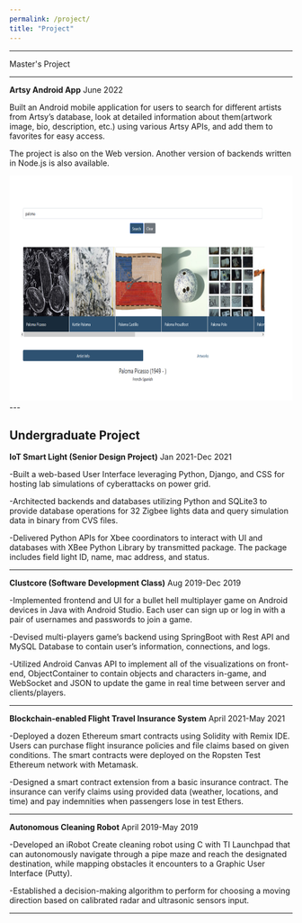 ```yaml
---
permalink: /project/
title: "Project"
---
```


---
Master's Project 

---
**Artsy Android App**											 	                                                                    June 2022

Built an Android mobile application for users to search for different artists from Artsy’s database, look at detailed information about them(artwork image, bio, description, etc.) using various Artsy APIs, and add them to favorites for easy access.

The project is also on the Web version. Another version of backends written in Node.js is also available.

<img src="/assets/images/ArtsyImage.png" alt="Artsy Web Site Demo Image" style="height: 400px; width:600px;"/>
---


Undergraduate Project
---
**IoT Smart Light (Senior Design Project)**					                                                              Jan 2021-Dec 2021

-Built a web-based User Interface leveraging Python, Django, and CSS for hosting lab simulations of cyberattacks on power grid.

-Architected backends and databases utilizing Python and SQLite3 to provide database operations for 32 Zigbee lights data and query simulation data in binary from CVS files.

-Delivered Python APIs for Xbee coordinators to interact with UI and databases with XBee Python Library by transmitted package. The package includes field light ID, name, mac address, and status. 

---

**Clustcore (Software Development Class)**					                                                              Aug 2019-Dec 2019

-Implemented frontend and UI for a bullet hell multiplayer game on Android devices in Java with Android Studio. Each user can sign up or log in with a pair of usernames and passwords to join a game. 

-Devised multi-players game’s backend using SpringBoot with Rest API  and MySQL Database to contain user’s information, connections, and logs.

-Utilized Android Canvas API to implement all of the visualizations on front-end, ObjectContainer to contain objects and characters in-game, and WebSocket and JSON to update the game in real time between server and clients/players. 

---

**Blockchain-enabled Flight Travel Insurance System**		                                                         April 2021-May 2021

-Deployed a dozen Ethereum smart contracts using Solidity with Remix IDE.  Users can purchase flight insurance policies and file claims based on given conditions. The smart contracts were deployed on the Ropsten Test Ethereum network with Metamask. 

-Designed a  smart contract extension from a basic insurance contract. The insurance can verify claims using provided data (weather, locations, and time) and pay indemnities when passengers lose in test Ethers. 

---

**Autonomous Cleaning Robot**							                                                                        April 2019-May 2019

-Developed an iRobot Create cleaning robot using C with TI Launchpad that can autonomously navigate through a pipe maze and reach the designated destination, while mapping obstacles it encounters to a Graphic User Interface (Putty).

-Established a decision-making algorithm to perform for choosing a moving direction based on calibrated radar and ultrasonic sensors input. 

---
